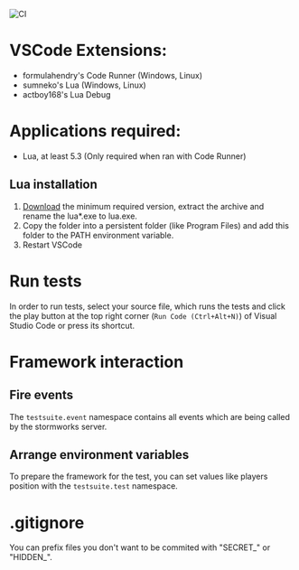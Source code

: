 ![CI](https://github.com/Actr0n/swTestSetup/workflows/CI/badge.svg?branch=master)

# VSCode Extensions:

- formulahendry's Code Runner (Windows, Linux)
- sumneko's Lua (Windows, Linux)
- actboy168's Lua Debug

# Applications required:

- Lua, at least 5.3 (Only required when ran with Code Runner)

## Lua installation

1. [Download](http://luabinaries.sourceforge.net/#installation) the minimum required version, extract the archive and rename the lua*.exe to lua.exe.
2. Copy the folder into a persistent folder (like Program Files) and add this folder to the PATH environment variable.
3. Restart VSCode

# Run tests

In order to run tests, select your source file, which runs the tests and click the play button at the top right corner (`Run Code (Ctrl+Alt+N)`) of Visual Studio Code or press its shortcut.

# Framework interaction

## Fire events

The `testsuite.event` namespace contains all events which are being called by the stormworks server.

## Arrange environment variables

To prepare the framework for the test, you can set values like players position with the `testsuite.test` namespace.

# .gitignore

You can prefix files you don't want to be commited with "SECRET_" or "HIDDEN_".
